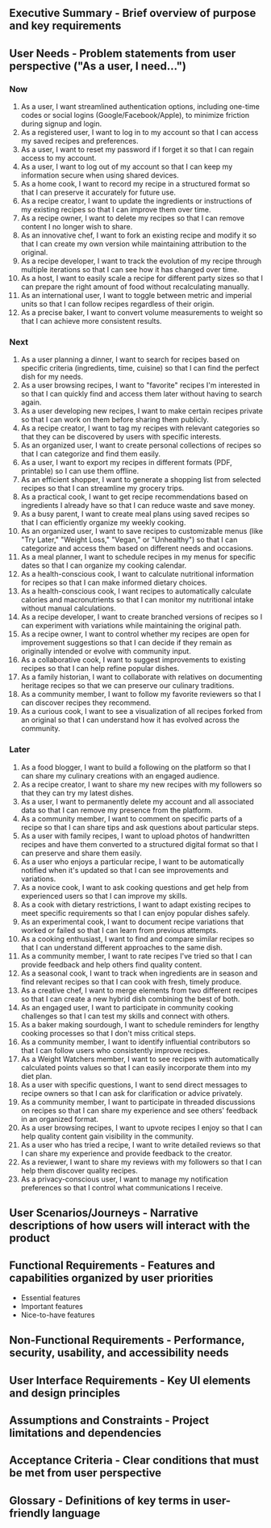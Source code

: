 ## **Executive Summary** - Brief overview of purpose and key requirements

## **User Needs** - Problem statements from user perspective ("As a user, I need...")

### Now

1. As a user, I want streamlined authentication options, including
   one-time codes or social logins (Google/Facebook/Apple), to minimize
   friction during signup and login.
2. As a registered user, I want to log in to my account so that I can
   access my saved recipes and preferences.
3. As a user, I want to reset my password if I forget it so that I can
   regain access to my account.
4. As a user, I want to log out of my account so that I can keep my
   information secure when using shared devices.
5. As a home cook, I want to record my recipe in a structured format so
   that I can preserve it accurately for future use.
6. As a recipe creator, I want to update the ingredients or instructions
   of my existing recipes so that I can improve them over time.
7. As a recipe owner, I want to delete my recipes so that I can remove
   content I no longer wish to share.
8. As an innovative chef, I want to fork an existing recipe and modify
   it so that I can create my own version while maintaining attribution
   to the original.
9. As a recipe developer, I want to track the evolution of my recipe
   through multiple iterations so that I can see how it has changed over
   time.
10. As a host, I want to easily scale a recipe for different party sizes
    so that I can prepare the right amount of food without recalculating
    manually.
11. As an international user, I want to toggle between metric and
    imperial units so that I can follow recipes regardless of their
    origin.
12. As a precise baker, I want to convert volume measurements to weight
    so that I can achieve more consistent results.

### Next

1. As a user planning a dinner, I want to search for recipes based on
   specific criteria (ingredients, time, cuisine) so that I can find the
   perfect dish for my needs.
2. As a user browsing recipes, I want to "favorite" recipes I'm
   interested in so that I can quickly find and access them later
   without having to search again.
3. As a user developing new recipes, I want to make certain recipes
   private so that I can work on them before sharing them publicly.
4. As a recipe creator, I want to tag my recipes with relevant
   categories so that they can be discovered by users with specific
   interests.
5. As an organized user, I want to create personal collections of
   recipes so that I can categorize and find them easily.
6. As a user, I want to export my recipes in different formats (PDF,
   printable) so I can use them offline.
7. As an efficient shopper, I want to generate a shopping list from
   selected recipes so that I can streamline my grocery trips.
8. As a practical cook, I want to get recipe recommendations based on
   ingredients I already have so that I can reduce waste and save money.
9. As a busy parent, I want to create meal plans using saved recipes so
   that I can efficiently organize my weekly cooking.
10. As an organized user, I want to save recipes to customizable menus
    (like "Try Later," "Weight Loss," "Vegan," or "Unhealthy") so that I
    can categorize and access them based on different needs and
    occasions.
11. As a meal planner, I want to schedule recipes in my menus for
    specific dates so that I can organize my cooking calendar.
12. As a health-conscious cook, I want to calculate nutritional
    information for recipes so that I can make informed dietary choices.
13. As a health-conscious cook, I want recipes to automatically
    calculate calories and macronutrients so that I can monitor my
    nutritional intake without manual calculations.
14. As a recipe developer, I want to create branched versions of recipes
    so I can experiment with variations while maintaining the original
    path.
15. As a recipe owner, I want to control whether my recipes are open for
    improvement suggestions so that I can decide if they remain as
    originally intended or evolve with community input.
16. As a collaborative cook, I want to suggest improvements to existing
    recipes so that I can help refine popular dishes.
17. As a family historian, I want to collaborate with relatives on
    documenting heritage recipes so that we can preserve our culinary
    traditions.
18. As a community member, I want to follow my favorite reviewers so
    that I can discover recipes they recommend.
19. As a curious cook, I want to see a visualization of all recipes
    forked from an original so that I can understand how it has evolved
    across the community.

### Later

1. As a food blogger, I want to build a following on the platform so
   that I can share my culinary creations with an engaged audience.
2. As a recipe creator, I want to share my new recipes with my followers
   so that they can try my latest dishes.
3. As a user, I want to permanently delete my account and all associated
   data so that I can remove my presence from the platform.
4. As a community member, I want to comment on specific parts of a
   recipe so that I can share tips and ask questions about particular
   steps.
5. As a user with family recipes, I want to upload photos of handwritten
   recipes and have them converted to a structured digital format so
   that I can preserve and share them easily.
6. As a user who enjoys a particular recipe, I want to be automatically
   notified when it's updated so that I can see improvements and
   variations.
7. As a novice cook, I want to ask cooking questions and get help from
   experienced users so that I can improve my skills.
8. As a cook with dietary restrictions, I want to adapt existing recipes
   to meet specific requirements so that I can enjoy popular dishes
   safely.
9. As an experimental cook, I want to document recipe variations that
   worked or failed so that I can learn from previous attempts.
10. As a cooking enthusiast, I want to find and compare similar recipes
    so that I can understand different approaches to the same dish.
11. As a community member, I want to rate recipes I've tried so that I
    can provide feedback and help others find quality content.
12. As a seasonal cook, I want to track when ingredients are in season
    and find relevant recipes so that I can cook with fresh, timely
    produce.
13. As a creative chef, I want to merge elements from two different
    recipes so that I can create a new hybrid dish combining the best of
    both.
14. As an engaged user, I want to participate in community cooking
    challenges so that I can test my skills and connect with others.
15. As a baker making sourdough, I want to schedule reminders for
    lengthy cooking processes so that I don't miss critical steps.
16. As a community member, I want to identify influential contributors
    so that I can follow users who consistently improve recipes.
17. As a Weight Watchers member, I want to see recipes with
    automatically calculated points values so that I can easily
    incorporate them into my diet plan.
18. As a user with specific questions, I want to send direct messages to
    recipe owners so that I can ask for clarification or advice
    privately.
19. As a community member, I want to participate in threaded discussions
    on recipes so that I can share my experience and see others'
    feedback in an organized format.
20. As a user browsing recipes, I want to upvote recipes I enjoy so that
    I can help quality content gain visibility in the community.
21. As a user who has tried a recipe, I want to write detailed reviews
    so that I can share my experience and provide feedback to the
    creator.
22. As a reviewer, I want to share my reviews with my followers so that
    I can help them discover quality recipes.
23. As a privacy-conscious user, I want to manage my notification
    preferences so that I control what communications I receive.

## **User Scenarios/Journeys** - Narrative descriptions of how users will interact with the product

## **Functional Requirements** - Features and capabilities organized by user priorities

- Essential features
- Important features
- Nice-to-have features

## **Non-Functional Requirements** - Performance, security, usability, and accessibility needs

## **User Interface Requirements** - Key UI elements and design principles

## **Assumptions and Constraints** - Project limitations and dependencies

## **Acceptance Criteria** - Clear conditions that must be met from user perspective

## **Glossary** - Definitions of key terms in user-friendly language

